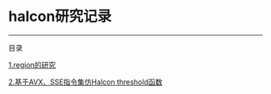 # halcon研究记录
---
目录

[1.region的研究](region_research.md)

[2.基于AVX、SSE指令集仿Halcon threshold函数](avx2_threshold.md)
